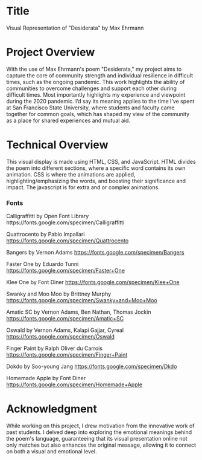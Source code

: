 # Title
Visual Representation of "Desiderata" by Max Ehrmann

# Project Overview
With the use of Max Ehrmann's poem "Desiderata," my project aims to capture the core of community strength and individual resilience in difficult times, such as the ongoing pandemic. This work highlights the ability of communities to overcome challenges and support each other during difficult times. Most importantly highlights my experience and viewpoint during the 2020 pandemic. I’d say its meaning applies to the time I’ve spent at San Francisco State University, where students and faculty came together for common goals, which has shaped my view of the community as a place for shared experiences and mutual aid.

# Technical Overview
This visual display is made using HTML, CSS, and JavaScript. HTML divides the poem into different sections, where a specific word contains its own animation. CSS is where the animations are applied, highlighting/emphasizing the words, and boosting their significance and impact. The javascript is for extra and or complex animations. 
<h3>Fonts</h3>
Calligraffitti by Open Font Library
https://fonts.google.com/specimen/Calligraffitti

Quattrocento by Pablo Impallari
https://fonts.google.com/specimen/Quattrocento

Bangers by Vernon Adams
https://fonts.google.com/specimen/Bangers

Faster One by Eduardo Tunni
https://fonts.google.com/specimen/Faster+One

Klee One by Font Diner
https://fonts.google.com/specimen/Klee+One

Swanky and Moo Moo by Brittney Murphy
https://fonts.google.com/specimen/Swanky+and+Moo+Moo

Amatic SC by Vernon Adams, Ben Nathan, Thomas Jockin
https://fonts.google.com/specimen/Amatic+SC

Oswald by Vernon Adams, Kalapi Gajjar, Cyreal
https://fonts.google.com/specimen/Oswald

Finger Paint by Ralph Oliver du Carrois
https://fonts.google.com/specimen/Finger+Paint

Dokdo by Soo-young Jang
https://fonts.google.com/specimen/Dkdo

Homemade Apple by Font Diner
https://fonts.google.com/specimen/Homemade+Apple

# Acknowledgment
While working on this project, I drew motivation from the innovative work of past students. I delved deep into exploring the emotional meanings behind the poem's language, guaranteeing that its visual presentation online not only matches but also enhances the original message, allowing it to connect on both a visual and emotional level.